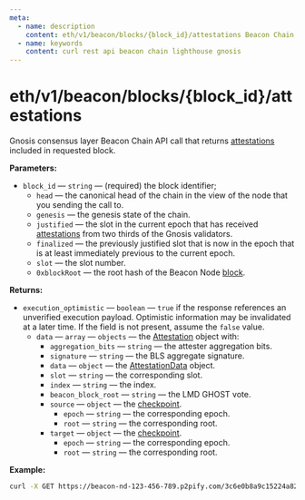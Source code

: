 ```yaml
---
meta:
  - name: description
    content: eth/v1/beacon/blocks/{block_id}/attestations Beacon Chain REST API call details and examples.
  - name: keywords
    content: curl rest api beacon chain lighthouse gnosis
---
```


# eth/v1/beacon/blocks/{block_id}/attestations

Gnosis consensus layer Beacon Chain API call that returns [attestations](https://ethereum.org/en/developers/docs/consensus-mechanisms/pos/attestations/) included in requested block.

**Parameters:** 

* `block_id` — `string` — (required) the block identifier;
  * `head` — the canonical head of the chain in the view of the node that you sending the call to.
  * `genesis` — the genesis state of the chain.
  * `justified` — the slot in the current epoch that has received [attestations](https://ethereum.org/en/developers/docs/consensus-mechanisms/pos/attestations/) from two thirds of the Gnosis validators.
  * `finalized` — the previously justified slot that is now in the epoch that is at least immediately previous to the current epoch.
  * `slot` — the slot number.
  * `0xblockRoot` — the root hash of the Beacon Node [block](https://ethereum.org/en/developers/docs/blocks/).

**Returns:** 

* `execution_optimistic` — `boolean` — `true` if the response references an unverified execution payload. Optimistic information may be invalidated at a later time. If the field is not present, assume the `false` value.
  * `data` — `array` — `objects` — the [Attestation](https://github.com/ethereum/consensus-specs/blob/dev/specs/phase0/beacon-chain.md#attestation) object with:
    * `aggregation_bits` — `string` — the attester aggregation bits.
    * `signature` — `string` — the BLS aggregate signature.
    * `data` — `object` — the [AttestationData](https://github.com/ethereum/consensus-specs/blob/dev/specs/phase0/beacon-chain.md#attestationdata) object.
     * `slot` — `string` — the corresponding slot.
     * `index` — `string` — the index.
     * `beacon_block_root` — `string` — the LMD GHOST vote.
     * `source` — `object` — the [checkpoint](https://ethereum.org/en/glossary/#checkpoint).
       * `epoch` — `string` — the corresponding epoch.
       * `root` — `string` — the corresponding root.
    * `target` — `object` — the [checkpoint](https://ethereum.org/en/glossary/#checkpoint).
      * `epoch` — `string` — the corresponding epoch.
      * `root` — `string` — the corresponding root.

**Example:**

``` sh
curl -X GET https://beacon-nd-123-456-789.p2pify.com/3c6e0b8a9c15224a8228b9a98ca1531d/eth/v1/beacon/blocks/head/root
```
